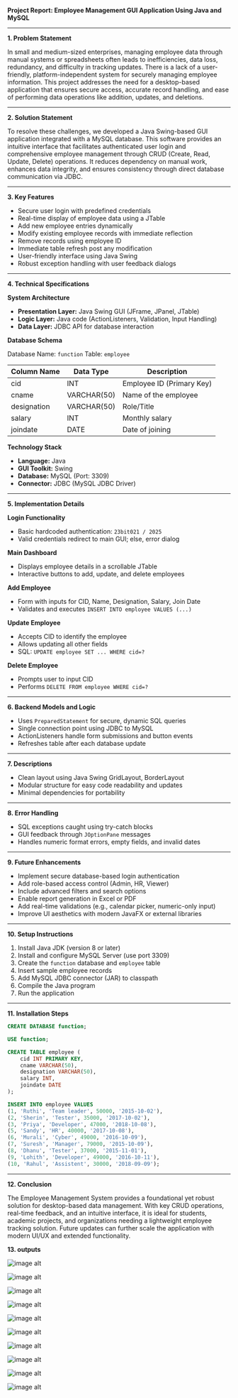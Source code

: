 **Project Report: Employee Management GUI Application Using Java and MySQL**

---

**1. Problem Statement**

In small and medium-sized enterprises, managing employee data through manual systems or spreadsheets often leads to inefficiencies, data loss, redundancy, and difficulty in tracking updates. There is a lack of a user-friendly, platform-independent system for securely managing employee information. This project addresses the need for a desktop-based application that ensures secure access, accurate record handling, and ease of performing data operations like addition, updates, and deletions.

---

**2. Solution Statement**

To resolve these challenges, we developed a Java Swing-based GUI application integrated with a MySQL database. This software provides an intuitive interface that facilitates authenticated user login and comprehensive employee management through CRUD (Create, Read, Update, Delete) operations. It reduces dependency on manual work, enhances data integrity, and ensures consistency through direct database communication via JDBC.

---

**3. Key Features**

* Secure user login with predefined credentials
* Real-time display of employee data using a JTable
* Add new employee entries dynamically
* Modify existing employee records with immediate reflection
* Remove records using employee ID
* Immediate table refresh post any modification
* User-friendly interface using Java Swing
* Robust exception handling with user feedback dialogs

---

**4. Technical Specifications**

**System Architecture**

* **Presentation Layer:** Java Swing GUI (JFrame, JPanel, JTable)
* **Logic Layer:** Java code (ActionListeners, Validation, Input Handling)
* **Data Layer:** JDBC API for database interaction

**Database Schema**

Database Name: `function`
Table: `employee`

| Column Name | Data Type   | Description               |
| ----------- | ----------- | ------------------------- |
| cid         | INT         | Employee ID (Primary Key) |
| cname       | VARCHAR(50) | Name of the employee      |
| designation | VARCHAR(50) | Role/Title                |
| salary      | INT         | Monthly salary            |
| joindate    | DATE        | Date of joining           |

**Technology Stack**

* **Language:** Java
* **GUI Toolkit:** Swing
* **Database:** MySQL (Port: 3309)
* **Connector:** JDBC (MySQL JDBC Driver)

---

**5. Implementation Details**

**Login Functionality**

* Basic hardcoded authentication: `23bit021 / 2025`
* Valid credentials redirect to main GUI; else, error dialog

**Main Dashboard**

* Displays employee details in a scrollable JTable
* Interactive buttons to add, update, and delete employees

**Add Employee**

* Form with inputs for CID, Name, Designation, Salary, Join Date
* Validates and executes `INSERT INTO employee VALUES (...)`

**Update Employee**

* Accepts CID to identify the employee
* Allows updating all other fields
* SQL: `UPDATE employee SET ... WHERE cid=?`

**Delete Employee**

* Prompts user to input CID
* Performs `DELETE FROM employee WHERE cid=?`

---

**6. Backend Models and Logic**

* Uses `PreparedStatement` for secure, dynamic SQL queries
* Single connection point using JDBC to MySQL
* ActionListeners handle form submissions and button events
* Refreshes table after each database update

---

**7. Descriptions**

* Clean layout using Java Swing GridLayout, BorderLayout
* Modular structure for easy code readability and updates
* Minimal dependencies for portability

---

**8. Error Handling**

* SQL exceptions caught using try-catch blocks
* GUI feedback through `JOptionPane` messages
* Handles numeric format errors, empty fields, and invalid dates

---

**9. Future Enhancements**

* Implement secure database-based login authentication
* Add role-based access control (Admin, HR, Viewer)
* Include advanced filters and search options
* Enable report generation in Excel or PDF
* Add real-time validations (e.g., calendar picker, numeric-only input)
* Improve UI aesthetics with modern JavaFX or external libraries

---

**10. Setup Instructions**

1. Install Java JDK (version 8 or later)
2. Install and configure MySQL Server (use port 3309)
3. Create the `function` database and `employee` table
4. Insert sample employee records
5. Add MySQL JDBC connector (JAR) to classpath
6. Compile the Java program
7. Run the application

---

**11. Installation Steps**

```sql
CREATE DATABASE function;

USE function;

CREATE TABLE employee (
    cid INT PRIMARY KEY,
    cname VARCHAR(50),
    designation VARCHAR(50),
    salary INT,
    joindate DATE
);

INSERT INTO employee VALUES
(1, 'Ruthi', 'Team leader', 50000, '2015-10-02'),
(2, 'Sherin', 'Tester', 35000, '2017-10-02'),
(3, 'Priya', 'Developer', 47000, '2018-10-08'),
(5, 'Sandy', 'HR', 40000, '2017-10-08'),
(6, 'Murali', 'Cyber', 49000, '2016-10-09'),
(7, 'Suresh', 'Manager', 79000, '2015-10-09'),
(8, 'Dhanu', 'Tester', 37000, '2015-11-01'),
(9, 'Lohith', 'Developer', 49000, '2016-10-11'),
(10, 'Rahul', 'Assistent', 30000, '2018-09-09');
```

---

**12. Conclusion**

The Employee Management System provides a foundational yet robust solution for desktop-based data management. With key CRUD operations, real-time feedback, and an intuitive interface, it is ideal for students, academic projects, and organizations needing a lightweight employee tracking solution. Future updates can further scale the application with modern UI/UX and extended functionality.

**13. outputs**

![image alt](https://github.com/PriyadharshiniR021/Employee-Management-System/blob/27b3e22ab334344696c8c78078c6f052f8d92280/login.png)

![image alt](https://github.com/PriyadharshiniR021/Employee-Management-System/blob/7b8bb5e32bb30cda97799c73481b0bedd1dc5ac3/view%20employee%20table.png)

![image alt](https://github.com/PriyadharshiniR021/Employee-Management-System/blob/53a6304a9a74ad2ed7b7b44eae5d55de23932778/add%20employee.png)

![image alt](https://github.com/PriyadharshiniR021/Employee-Management-System/blob/b7dd3a3ef008e713cf023eb206ef03b53572f0e3/added%20successfully.png)

![image alt](https://github.com/PriyadharshiniR021/Employee-Management-System/blob/c61de43e260517c880bcd6ae8ddc9ad9b630bb13/display.png)

![image alt](https://github.com/PriyadharshiniR021/Employee-Management-System/blob/a616495bf54f512ee907e0651b121921eb74913b/deleting%20by%20id.png)

![image alt]()

![image alt]()

![image alt]()

![image alt]()
